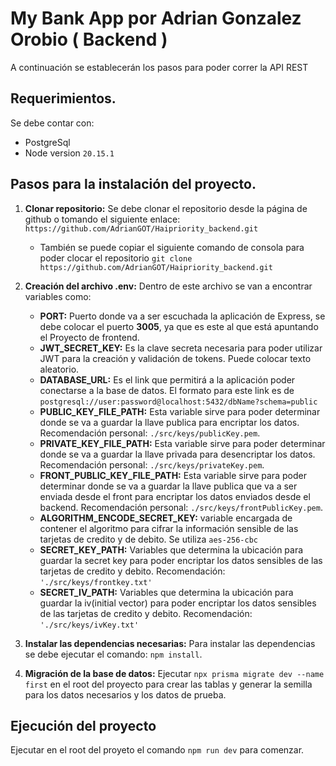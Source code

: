 # My Bank App por Adrian Gonzalez Orobio ( Backend ) 

A continuación se establecerán los pasos para poder correr la API REST

## Requerimientos.
Se debe contar con: 
* PostgreSql 
* Node version `20.15.1`

## Pasos para la instalación del proyecto.
1. **Clonar repositorio:** Se debe clonar el repositorio desde la página de github o tomando el siguiente enlace:  `https://github.com/AdrianGOT/Haipriority_backend.git` 
    *  También se puede copiar el siguiente comando de consola para poder clocar el repositorio 
  ``` git clone https://github.com/AdrianGOT/Haipriority_backend.git ```

2. **Creación del archivo .env:** Dentro de este archivo se van a encontrar variables como: 
    * **PORT:** Puerto donde va a ser escuchada la aplicación de Express, se debe colocar el puerto **3005**, ya que es este al que está apuntando el Proyecto de frontend.
    * **JWT_SECRET_KEY:** Es la clave secreta necesaria para poder utilizar JWT para la creación y validación de tokens. Puede colocar texto aleatorio.
    * **DATABASE_URL:** Es el link que permitirá a la aplicación poder conectarse a la base de datos. El formato para este link es de 
    `postgresql://user:password@localhost:5432/dbName?schema=public`
    * **PUBLIC_KEY_FILE_PATH:** Esta variable sirve para poder determinar donde se va a guardar la llave publica para encriptar los datos. Recomendación personal: `./src/keys/publicKey.pem`.
    * **PRIVATE_KEY_FILE_PATH:** Esta variable sirve para poder determinar donde se va a guardar la llave privada para desencriptar los datos. Recomendación personal: `./src/keys/privateKey.pem`.
    * **FRONT_PUBLIC_KEY_FILE_PATH:** Esta variable sirve para poder determinar donde se va a guardar la llave publica que va a ser enviada desde el front para encriptar los datos enviados desde el backend. Recomendación personal: `./src/keys/frontPublicKey.pem`.
    * **ALGORITHM_ENCODE_SECRET_KEY:** variable encargada de contener el algoritmo para cifrar la información sensible de las tarjetas de credito y de debito. Se utiliza `aes-256-cbc`
    * **SECRET_KEY_PATH:** Variables que determina la ubicación para guardar la secret key para poder encriptar los datos sensibles de las tarjetas de credito y debito. Recomendación: `'./src/keys/frontkey.txt'`
    * **SECRET_IV_PATH:** Variables que determina la ubicación para guardar la iv(initial vector) para poder encriptar los datos sensibles de las tarjetas de credito y debito. Recomendación: `'./src/keys/ivKey.txt'`

3. **Instalar las dependencias necesarias:** Para instalar las dependencias se debe ejecutar el comando: `npm install`.

4. **Migración de la base de datos:** Ejecutar `npx prisma migrate dev --name first` en el root del proyecto para crear las tablas y generar la semilla para los datos necesarios y los datos de prueba.

## Ejecución del proyecto
Ejecutar en el root del proyeto el comando `npm run dev` para comenzar. 